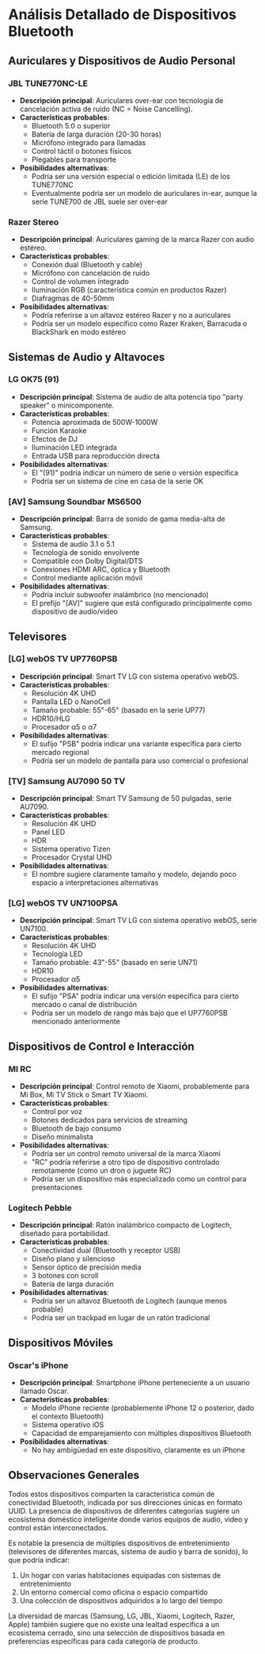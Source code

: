 # Análisis Detallado de Dispositivos Bluetooth

## Auriculares y Dispositivos de Audio Personal

### JBL TUNE770NC-LE
- **Descripción principal**: Auriculares over-ear con tecnología de cancelación activa de ruido (NC = Noise Cancelling).
- **Características probables**:
  - Bluetooth 5.0 o superior
  - Batería de larga duración (20-30 horas)
  - Micrófono integrado para llamadas
  - Control táctil o botones físicos
  - Plegables para transporte
- **Posibilidades alternativas**: 
  - Podría ser una versión especial o edición limitada (LE) de los TUNE770NC
  - Eventualmente podría ser un modelo de auriculares in-ear, aunque la serie TUNE700 de JBL suele ser over-ear

### Razer Stereo
- **Descripción principal**: Auriculares gaming de la marca Razer con audio estéreo.
- **Características probables**:
  - Conexión dual (Bluetooth y cable)
  - Micrófono con cancelación de ruido
  - Control de volumen integrado
  - Iluminación RGB (característica común en productos Razer)
  - Diafragmas de 40-50mm
- **Posibilidades alternativas**:
  - Podría referirse a un altavoz estéreo Razer y no a auriculares
  - Podría ser un modelo específico como Razer Kraken, Barracuda o BlackShark en modo estéreo

## Sistemas de Audio y Altavoces

### LG OK75 (91)
- **Descripción principal**: Sistema de audio de alta potencia tipo "party speaker" o minicomponente.
- **Características probables**:
  - Potencia aproximada de 500W-1000W
  - Función Karaoke
  - Efectos de DJ
  - Iluminación LED integrada
  - Entrada USB para reproducción directa
- **Posibilidades alternativas**:
  - El "(91)" podría indicar un número de serie o versión específica
  - Podría ser un sistema de cine en casa de la serie OK

### [AV] Samsung Soundbar MS6500
- **Descripción principal**: Barra de sonido de gama media-alta de Samsung.
- **Características probables**:
  - Sistema de audio 3.1 o 5.1
  - Tecnología de sonido envolvente
  - Compatible con Dolby Digital/DTS
  - Conexiones HDMI ARC, óptica y Bluetooth
  - Control mediante aplicación móvil
- **Posibilidades alternativas**:
  - Podría incluir subwoofer inalámbrico (no mencionado)
  - El prefijo "[AV]" sugiere que está configurado principalmente como dispositivo de audio/video

## Televisores

### [LG] webOS TV UP7760PSB
- **Descripción principal**: Smart TV LG con sistema operativo webOS.
- **Características probables**:
  - Resolución 4K UHD
  - Pantalla LED o NanoCell
  - Tamaño probable: 55"-65" (basado en la serie UP77)
  - HDR10/HLG
  - Procesador α5 o α7
- **Posibilidades alternativas**:
  - El sufijo "PSB" podría indicar una variante específica para cierto mercado regional
  - Podría ser un modelo de pantalla para uso comercial o profesional

### [TV] Samsung AU7090 50 TV
- **Descripción principal**: Smart TV Samsung de 50 pulgadas, serie AU7090.
- **Características probables**:
  - Resolución 4K UHD
  - Panel LED
  - HDR
  - Sistema operativo Tizen
  - Procesador Crystal UHD
- **Posibilidades alternativas**:
  - El nombre sugiere claramente tamaño y modelo, dejando poco espacio a interpretaciones alternativas

### [LG] webOS TV UN7100PSA
- **Descripción principal**: Smart TV LG con sistema operativo webOS, serie UN7100.
- **Características probables**:
  - Resolución 4K UHD
  - Tecnología LED
  - Tamaño probable: 43"-55" (basado en serie UN71)
  - HDR10
  - Procesador α5
- **Posibilidades alternativas**:
  - El sufijo "PSA" podría indicar una versión específica para cierto mercado o canal de distribución
  - Podría ser un modelo de rango más bajo que el UP7760PSB mencionado anteriormente

## Dispositivos de Control e Interacción

### MI RC
- **Descripción principal**: Control remoto de Xiaomi, probablemente para Mi Box, Mi TV Stick o Smart TV Xiaomi.
- **Características probables**:
  - Control por voz
  - Botones dedicados para servicios de streaming
  - Bluetooth de bajo consumo
  - Diseño minimalista
- **Posibilidades alternativas**:
  - Podría ser un control remoto universal de la marca Xiaomi
  - "RC" podría referirse a otro tipo de dispositivo controlado remotamente (como un dron o juguete RC)
  - Podría ser un dispositivo más especializado como un control para presentaciones

### Logitech Pebble
- **Descripción principal**: Ratón inalámbrico compacto de Logitech, diseñado para portabilidad.
- **Características probables**:
  - Conectividad dual (Bluetooth y receptor USB)
  - Diseño plano y silencioso
  - Sensor óptico de precisión media
  - 3 botones con scroll
  - Batería de larga duración
- **Posibilidades alternativas**:
  - Podría ser un altavoz Bluetooth de Logitech (aunque menos probable)
  - Podría ser un trackpad en lugar de un ratón tradicional

## Dispositivos Móviles

### Oscar's iPhone
- **Descripción principal**: Smartphone iPhone perteneciente a un usuario llamado Oscar.
- **Características probables**:
  - Modelo iPhone reciente (probablemente iPhone 12 o posterior, dado el contexto Bluetooth)
  - Sistema operativo iOS 
  - Capacidad de emparejamiento con múltiples dispositivos Bluetooth
- **Posibilidades alternativas**:
  - No hay ambigüedad en este dispositivo, claramente es un iPhone

## Observaciones Generales

Todos estos dispositivos comparten la característica común de conectividad Bluetooth, indicada por sus direcciones únicas en formato UUID. La presencia de dispositivos de diferentes categorías sugiere un ecosistema doméstico inteligente donde varios equipos de audio, video y control están interconectados.

Es notable la presencia de múltiples dispositivos de entretenimiento (televisores de diferentes marcas, sistema de audio y barra de sonido), lo que podría indicar:

1. Un hogar con varias habitaciones equipadas con sistemas de entretenimiento
2. Un entorno comercial como oficina o espacio compartido
3. Una colección de dispositivos adquiridos a lo largo del tiempo

La diversidad de marcas (Samsung, LG, JBL, Xiaomi, Logitech, Razer, Apple) también sugiere que no existe una lealtad específica a un ecosistema cerrado, sino una selección de dispositivos basada en preferencias específicas para cada categoría de producto.